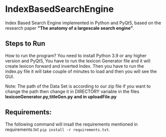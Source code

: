 # IndexBasedSearchEngine
Index Based Search Engine implemented in Python and PyQt5, based on the research paper **"The anatomy of a largescale search engine"**.

## Steps to Run

How to run the program? You need to install Python 3.9 or any higher version and PyQt5, You have to run the lexicon Generator file and it will create lexicon forward and inverted Index. Then you have to run the index.py file it will take couple of minutes to load and then you will see the GUI.

Note: The path of the Data Set is according to our zip file if you want to change the path then change it in DIRECTORY variable in the files **lexiconGenerator.py,titleGen.py and in uploadFile.py**

## Requirements:
The following command will insall the requirements mentioned in requirements.txt `pip install -r requirements.txt`.
